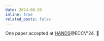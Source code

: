 ```yaml
---
date: 2024-08-20
inline: true
related_posts: false
---
```


One paper accepted at [HANDS](https://hands-workshop.org/workshop2024.html)@ECCV'24. :tada:
